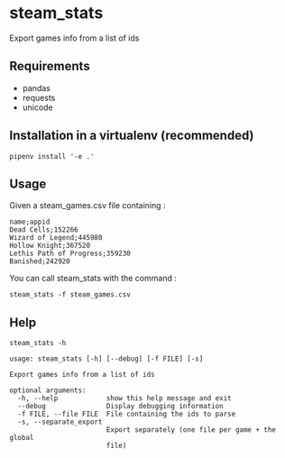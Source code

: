 # steam_stats

Export games info from a list of ids

## Requirements

- pandas
- requests
- unicode

## Installation in a virtualenv (recommended)

```
pipenv install '-e .'
```

## Usage

Given a steam_games.csv file containing :

```
name;appid
Dead Cells;152266
Wizard of Legend;445980
Hollow Knight;367520
Lethis Path of Progress;359230
Banished;242920
```

You can call steam_stats with the command :

```
steam_stats -f steam_games.csv
```

## Help

```
steam_stats -h
```

```
usage: steam_stats [-h] [--debug] [-f FILE] [-s]

Export games info from a list of ids

optional arguments:
  -h, --help            show this help message and exit
  --debug               Display debugging information
  -f FILE, --file FILE  File containing the ids to parse
  -s, --separate_export
                        Export separately (one file per game + the global
                        file)
```
